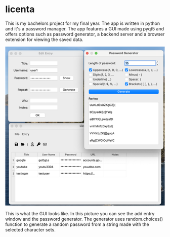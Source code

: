# licenta
This is my bachelors project for my final year. The app is written in python and it's a password manager. The app features a GUI made using pyqt5 and offers options such as password generator, a backend server and a browser extension for viewing the saved data.

![Alt text](/images/newEntry.png)

This is what the GUI looks like. In this picture you can see the add entry window and the password generator. The generator uses random.choices() function to generate a random password from a string made with the selected character sets.
